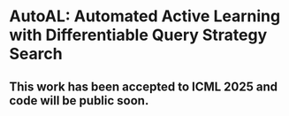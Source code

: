 # AutoAL: Automated Active Learning with Differentiable Query Strategy Search

## This work has been accepted to ICML 2025 and code will be public soon.
